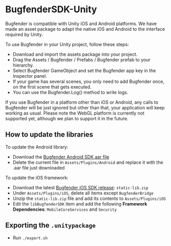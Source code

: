 # BugfenderSDK-Unity

Bugfender is compatible with Unity iOS and Android platforms. We have made an asset package to adapt the native iOS and Android to the interface required by Unity.
 
To use Bugfender in your Unity project, follow these steps:
 * Download and import the assets package into your project.
 * Drag the Assets / Bugfender / Prefabs / Bugfender prefab to your hierarchy. 
 * Select Bugfender GameObject and set the Bugfender app key in the Inspector panel.
 * If your game has several scenes, you only need to add Bugfender once, on the first scene that gets executed.
 * You can use the Bugfender.Log() method to write logs.

If you use Bugfender in a platform other than iOS or Android, any calls to Bugfender will be just ignored but other than that, your application will keep working as usual. Please note the WebGL platform is currently not supported yet, although we plan to support it in the future.
 
## How to update the libraries

To update the Android library:
 * Download the [Bugfender Android SDK aar file](https://search.maven.org/search?q=g:com.bugfender.sdk)
 * Delete the current file in `Assets/Plugins/Android` and replace it with the .aar file just downloaded

To update the iOS framework: 
 * Download the latest [Bugfender iOS SDK release](https://github.com/bugfender/BugfenderSDK-iOS/releases): `static-lib.zip`
 * Under `Assets/Plugins/iOS`, delete all items except `BugfenderBridge`
 * Unzip the `static-lib.zip` file and add its contents to `Assets/Plugins/iOS`
 * Edit the `libBugfenderSDK` item and add the following **Framework Dependencies**: `MobileCoreServices` and `Security`

## Exporting the `.unitypackage`

 * Run `./export.sh`
